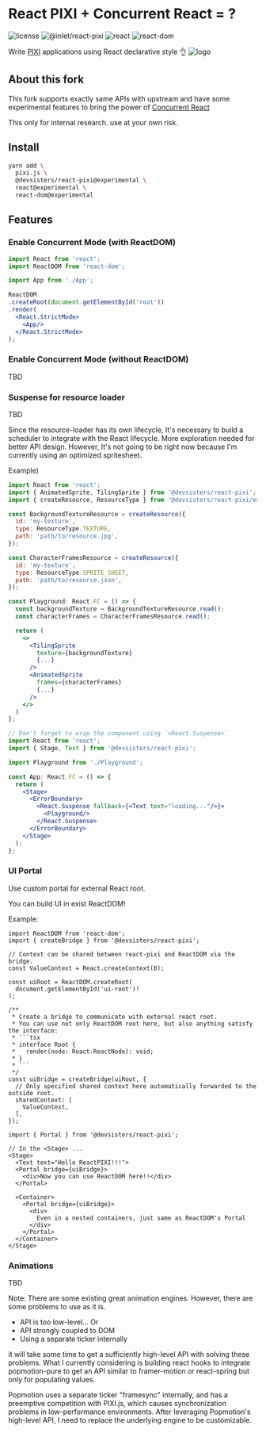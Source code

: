 # React PIXI + Concurrent React = ?

![license](https://img.shields.io/badge/license-MIT-green.svg)
![@inlet/react-pixi](https://img.shields.io/badge/%40inlet%2Freact--pixi-v2.0.1-blue)
![react](https://img.shields.io/badge/react-v0.0.0--experimental--e5d06e34b-orange)
![react-dom](https://img.shields.io/badge/react--dom-v0.0.0--experimental--e5d06e34b-orange)

Write [PIXI](http://www.pixijs.com/) applications using React declarative style 👌
![logo](https://user-images.githubusercontent.com/17828231/61295022-6ffa6980-a7d7-11e9-9bff-e71670156cca.png)

## About this fork

This fork supports exactly same APIs with upstream and have some experimental features to bring the power of [Concurrent React](https://reactjs.org/docs/concurrent-mode-intro.html)

This only for internal research. use at your own risk.

## Install

```bash
yarn add \
  pixi.js \
  @devsisters/react-pixi@experimental \
  react@experimental \
  react-dom@experimental
```

## Features

### Enable Concurrent Mode (with ReactDOM)

```jsx
import React from 'react';
import ReactDOM from 'react-dom';

import App from './App';

ReactDOM
.createRoot(document.getElementById('root'))
.render(
  <React.StrictMode>
    <App/>
  </React.StrictMode>
);
```

### Enable Concurrent Mode (without ReactDOM)

TBD

### Suspense for resource loader

TBD

Since the resource-loader has its own lifecycle, It's necessary to build a  scheduler to integrate with the React lifecycle. More exploration needed for better API design. However, It's not going to be right now because I'm currently using an optimized spritesheet.

Example)

```jsx
import React from 'react';
import { AnimatedSprite, TilingSprite } from '@devsisters/react-pixi';
import { createResource, ResourceType } from '@devsisters/react-pixi/experimental';

const BackgroundTextureResource = createResource({
  id: 'my-texture',
  type: ResourceType.TEXTURE,
  path: 'path/to/resource.jpg',
});

const CharacterFramesResource = createResource({
  id: 'my-texture',
  type: ResourceType.SPRITE_SHEET,
  path: 'path/to/resource.json',
});

const Playground: React.FC = () => {
  const backgroundTexture = BackgroundTextureResource.read();
  const characterFrames = CharacterFramesResource.read();

  return (
    <>
      <TilingSprite
        texture={backgroundTexture}
        {...}
      />
      <AnimatedSprite
        frames={characterFrames}
        {...}
      />
    </>
  )
};

// Don't forget to wrap the component using `<React.Suspense>`
import React from 'react';
import { Stage, Text } from '@devsisters/react-pixi';

import Playground from './Playground';

const App: React.FC = () => {
  return (
    <Stage>
      <ErrorBoundary>
        <React.Suspense fallback={<Text text="loading..."/>}>
          <Playground/>
        </React.Suspense>
      </ErrorBoundary>
    </Stage>
  );
};
```

### UI Portal

Use custom portal for external React root.

You can build UI in exist ReactDOM!

Example:

```tsx
import ReactDOM from 'react-dom';
import { createBridge } from '@devsisters/react-pixi';

// Context can be shared between react-pixi and ReactDOM via the bridge.
const ValueContext = React.createContext(0);

const uiRoot = ReactDOM.createRoot(
  document.getElementById('ui-root')!
);

/**
 * Create a bridge to communicate with external react root.
 * You can use not only ReactDOM root here, but also anything satisfy the interface:
 * ```tsx
 * interface Root {
 *   render(node: React.ReactNode): void;
 * }
 * ```
 */
const uiBridge = createBridge(uiRoot, {
  // Only specified shared context here automatically forwarded to the outside root.
  sharedContext: [
    ValueContext,
  ],
});

```

```tsx
import { Portal } from '@devsisters/react-pixi';

// In the <Stage> ...
<Stage>
  <Text text="Hello ReactPIXI!!!">
  <Portal bridge={uiBridge}>
    <div>Now you can use ReactDOM here!!</div>
  </Portal>

  <Container>
    <Portal bridge={uiBridge}>
      <div>
        Even in a nested containers, just same as ReactDOM's Portal
      </div>
    </Portal>
  </Container>
</Stage>
```

### Animations

TBD

Note: There are some existing great animation engines. However, there are some problems to use as it is.

- API is too low-level... Or
- API strongly coupled to DOM
- Using a separate ticker internally

it will take some time to get a sufficiently high-level API with solving these problems. What I currently considering is building react hooks to integrate popmotion-pure to get an API similar to framer-motion or react-spring but only for populating values.

Popmotion uses a separate ticker "framesync" internally, and has a preemptive competition with PIXI.js, which causes synchronization problems in low-performance environments. After leveraging Popmotion's high-level API, I need to replace the underlying engine to be customizable.
